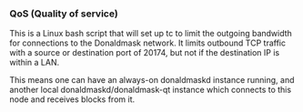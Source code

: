 ### QoS (Quality of service) ###

This is a Linux bash script that will set up tc to limit the outgoing bandwidth for connections to the Donaldmask network. It limits outbound TCP traffic with a source or destination port of 20174, but not if the destination IP is within a LAN.

This means one can have an always-on donaldmaskd instance running, and another local donaldmaskd/donaldmask-qt instance which connects to this node and receives blocks from it.
